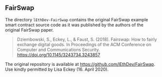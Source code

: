 ## FairSwap

The directory `lEthDev-FairSwap` contains the original FairSwap example smart contract source code
as it was published by the authors of the original FairSwap paper.

> Dziembowski, S., Eckey, L., & Faust, S. (2018).
> Fairswap: How to fairly exchange digital goods.
> In Proceedings of the ACM Conference on Computer and Communications Security.
> https://doi.org/10.1145/3243734.3243857

The original repository is available at https://github.com/lEthDev/FairSwap.
Use kindly permitted by Lisa Eckey (16. April 2020).
